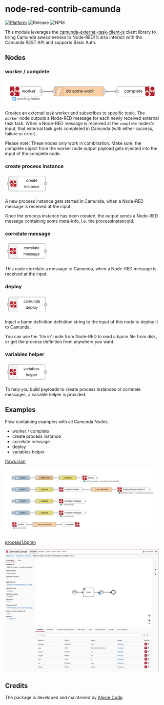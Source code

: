 # node-red-contrib-camunda

[![Platform](https://img.shields.io/badge/platform-Node--RED-red)](https://nodered.org)
![Release](https://img.shields.io/npm/v/@alpine-code/node-red-contrib-camunda.svg)
![NPM](https://img.shields.io/npm/dm/@alpine-code/node-red-contrib-camunda.svg)

This module leverages the [camunda-external-task-client-js](https://github.com/camunda/camunda-external-task-client-js) client library to bring Camunda awesomeness to Node-RED!
It also interact with the Camunda REST API and supports Basic Auth.

## Nodes

### worker / complete

![task-worker and complete node](docs/worker-complete.png)

Creates an external task worker and subscribes to specific topic. The `worker` node outputs a Node-RED message for each newly received external task task.
When a Node-RED message is received at the `complete` nodes's input, that external task gets completed in Camunda (with either success, failure or error).

Please note: These nodes only work in combination. Make sure, the complete object from the worker node output payload gets injected into the input of the complete node.

### create process instance

![workflow-instance node](docs/workflow-instance.png)

A new process instance gets started in Camunda, when a Node-RED message is received at the input.

Once the process instance has been created, the output sends a Node-RED message containing some meta-info, i.e. the processInstanceId.

### correlate message

![publish-message node](docs/publish-message.png)

This node correlate a message to Camunda, when a Node-RED message is received at the input.

### deploy

![deploy node](docs/deploy.png)

Inject a bpmn definition definition string to the input of this node to deploy it to Camunda.

You can use the 'file in' node from Node-RED to read a bpmn file from disk, or get the process definition from anywhere you want.

### variables helper

![variables-helper node](docs/variables-helper.png)

To help you build payloads to create process instances or correlate messages, a variable helper is provided.

## Examples

Flow containing examples with all Camunda Nodes.
- worker / complete
- create process instance
- correlate message
- deploy
- variables helper

[flows.json](https://github.com/alpine-code/node-red/packages/node-red-contrib-camunda/docs/flows.json)

![Flow](docs/example-flow.png)

[process1.bpmn](https://github.com/alpine-code/node-red/packages/node-red-contrib-camunda/docs/process1.bpmn)

![Process](docs/example-process.png)

## Credits

The package is developed and maintained by [Alpine Code](https://www.alpine-code.com/).

